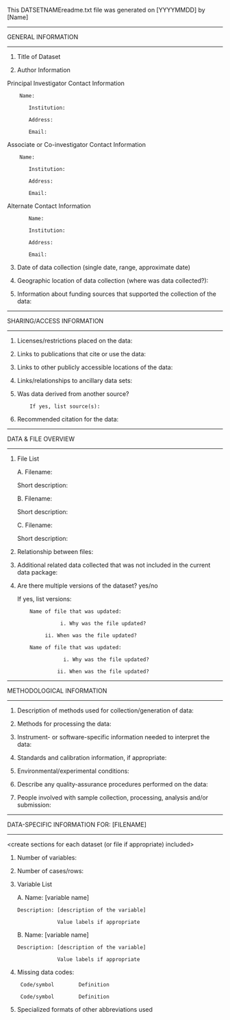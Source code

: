 This DATSETNAMEreadme.txt file was generated on [YYYYMMDD] by [Name]





-------------------

GENERAL INFORMATION

-------------------





1. Title of Dataset 





2. Author Information





  Principal Investigator Contact Information

        Name:

           Institution:

           Address:

           Email:





  Associate or Co-investigator Contact Information

        Name:

           Institution:

           Address:

           Email:





  Alternate Contact Information

           Name:

           Institution:

           Address:

           Email:





3. Date of data collection (single date, range, approximate date) <suggested format YYYYMMDD>





4. Geographic location of data collection (where was data collected?): 





5. Information about funding sources that supported the collection of the data:









--------------------------

SHARING/ACCESS INFORMATION

-------------------------- 





1. Licenses/restrictions placed on the data:





2. Links to publications that cite or use the data:





3. Links to other publicly accessible locations of the data:





4. Links/relationships to ancillary data sets:





5. Was data derived from another source?

           If yes, list source(s):





6. Recommended citation for the data:









---------------------

DATA & FILE OVERVIEW

---------------------





1. File List

   A. Filename:        

      Short description:        





        

   B. Filename:        

      Short description:        





        

   C. Filename:        

      Short description:





2. Relationship between files:        









3. Additional related data collected that was not included in the current data package:









4. Are there multiple versions of the dataset? yes/no

   If yes, list versions:

           Name of file that was updated:

                     i. Why was the file updated? 

                ii. When was the file updated?

           Name of file that was updated:

                      i. Why was the file updated?

                    ii. When was the file updated?













--------------------------

METHODOLOGICAL INFORMATION

--------------------------





1. Description of methods used for collection/generation of data: 

<Include links or references to publications or other documentation containing experimental design or protocols used in data collection>





2. Methods for processing the data: <describe how the submitted data were generated from the raw or collected data>





3. Instrument- or software-specific information needed to interpret the data:





4. Standards and calibration information, if appropriate:





5. Environmental/experimental conditions:





6. Describe any quality-assurance procedures performed on the data:





7. People involved with sample collection, processing, analysis and/or submission:













-----------------------------------------

DATA-SPECIFIC INFORMATION FOR: [FILENAME]

-----------------------------------------

<create sections for each dataset (or file if appropriate) included>





1. Number of variables:





2. Number of cases/rows: 





3. Variable List

    A. Name: [variable name]

       Description: [description of the variable]

                    Value labels if appropriate







    B. Name: [variable name]

       Description: [description of the variable]

                    Value labels if appropriate







4. Missing data codes:

        Code/symbol        Definition

        Code/symbol        Definition





5. Specialized formats of other abbreviations used
